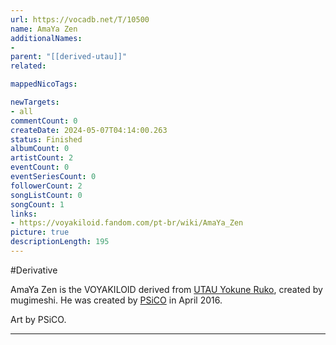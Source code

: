 ```yaml
---
url: https://vocadb.net/T/10500
name: AmaYa Zen
additionalNames: 
- 
parent: "[[derived-utau]]"
related:

mappedNicoTags:

newTargets:
- all
commentCount: 0
createDate: 2024-05-07T04:14:00.263
status: Finished
albumCount: 0
artistCount: 2
eventCount: 0
eventSeriesCount: 0
followerCount: 2
songListCount: 0
songCount: 1
links: 
- https://voyakiloid.fandom.com/pt-br/wiki/AmaYa_Zen
picture: true
descriptionLength: 195
---
```


#Derivative

AmaYa Zen is the VOYAKILOID derived from [UTAU Yokune Ruko](https://vocadb.net/Ar/2673), created by mugimeshi. He was created by [PSiCO](https://vocadb.net/Ar/66828) in April 2016.

Art by PSiCO.

---

